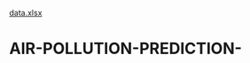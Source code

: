 [data.xlsx](https://github.com/MAHEAHWAR/AIR-POLLUTION-PREDICTION-/files/8395262/data.xlsx)
# AIR-POLLUTION-PREDICTION-
